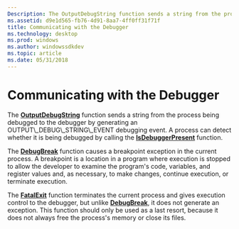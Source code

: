 ```yaml
---
Description: The OutputDebugString function sends a string from the process being debugged to the debugger by generating an OUTPUT\_DEBUG\_STRING\_EVENT debugging event. A process can detect whether it is being debugged by calling the IsDebuggerPresent function.
ms.assetid: d9e1d565-fb76-4d91-8aa7-4ff0ff31f71f
title: Communicating with the Debugger
ms.technology: desktop
ms.prod: windows
ms.author: windowssdkdev
ms.topic: article
ms.date: 05/31/2018
---
```


# Communicating with the Debugger

The [**OutputDebugString**](https://msdn.microsoft.com/en-us/library/Aa363362(v=VS.85).aspx) function sends a string from the process being debugged to the debugger by generating an OUTPUT\_DEBUG\_STRING\_EVENT debugging event. A process can detect whether it is being debugged by calling the [**IsDebuggerPresent**](https://msdn.microsoft.com/en-us/library/ms680345(v=VS.85).aspx) function.

The [**DebugBreak**](https://msdn.microsoft.com/en-us/library/ms679297(v=VS.85).aspx) function causes a breakpoint exception in the current process. A breakpoint is a location in a program where execution is stopped to allow the developer to examine the program's code, variables, and register values and, as necessary, to make changes, continue execution, or terminate execution.

The [**FatalExit**](/windows/desktop/api/WinBase/nf-winbase-fatalexit) function terminates the current process and gives execution control to the debugger, but unlike [**DebugBreak**](https://msdn.microsoft.com/en-us/library/ms679297(v=VS.85).aspx), it does not generate an exception. This function should only be used as a last resort, because it does not always free the process's memory or close its files.

 

 



